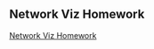 ## Network Viz Homework
[Network Viz Homework](https://github.com/Winnie1101/Winnie1101.github.io/blob/master/networkviz(Yan%20Xu%2C%20Mengyang%20Xu%2C%20Tong%20Gong).ipynb)

